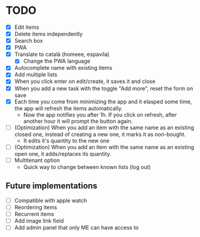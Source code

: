 # TODO

- [x] Edit items
- [x] Delete items independently
- [x] Search box
- [x] PWA
- [x] Translate to català (homeee, espavila)
  - [x] Change the PWA language
- [x] Autocomplete name with existing items
- [x] Add multiple lists
- [x] When you click enter on edit/create, it saves it and close
- [x] When you add a new task with the toggle "Add more", reset the form on save
- [x] Each time you come from minimizing the app and it elasped some time, the app will refresh the items automatically.
  - Now the app notifies you after 1h. If you click on refresh, after another hour it will prompt the button again.
- [ ] (Optimization) When you add an item with the same name as an existing closed one, instead of creating a new one, it marks it as non-bought.
  - It edits it's quantity to the new one
- [ ] (Optimization) When you add an item with the same name as an existing open one, it adds/replaces its quantity.
- [ ] Multitenant option
  - Quick way to change between known lists (log out)

## Future implementations

- [ ] Compatible with apple watch
- [ ] Reordering items
- [ ] Recurrent items
- [ ] Add image link field
- [ ] Add admin panel that only ME can have access to
